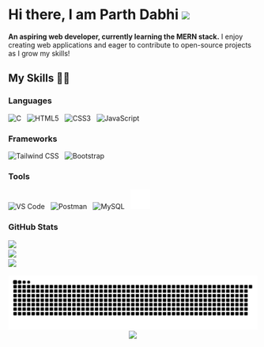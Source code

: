 # Hi there, I am Parth Dabhi <img src="https://media.giphy.com/media/hvRJCLFzcasrR4ia7z/giphy.gif" width="30px">

**An aspiring web developer, currently learning the MERN stack.**
I enjoy creating web applications and eager to contribute to open-source projects as I grow my skills!

## My Skills 👨‍💻

### Languages
<p align="left">
  <img src="https://cdn.jsdelivr.net/gh/devicons/devicon/icons/c/c-original.svg" alt="C" width="40" height="40"/>
  &nbsp
  <img src="https://cdn.jsdelivr.net/gh/devicons/devicon/icons/html5/html5-original.svg" alt="HTML5" width="40" height="40"/>
  &nbsp
  <img src="https://cdn.jsdelivr.net/gh/devicons/devicon/icons/css3/css3-original.svg" alt="CSS3" width="40" height="40"/>
  &nbsp
  <img src="https://cdn.jsdelivr.net/gh/devicons/devicon/icons/javascript/javascript-original.svg" alt="JavaScript" width="40" height="40"/>
</p>

### Frameworks
<p align="left">
  <img src="https://cdn.jsdelivr.net/gh/devicons/devicon/icons/tailwindcss/tailwindcss-original.svg" alt="Tailwind CSS" width="40" height="40"/>
  &nbsp
  <img src="https://cdn.jsdelivr.net/gh/devicons/devicon/icons/bootstrap/bootstrap-original.svg" alt="Bootstrap" width="40" height="40"/>
</p>

### Tools
<p align="left">
  <img src="https://cdn.jsdelivr.net/gh/devicons/devicon/icons/vscode/vscode-original.svg" alt="VS Code" width="40" height="40"/>
  &nbsp
  <img src="https://cdn.jsdelivr.net/gh/devicons/devicon/icons/postman/postman-original.svg" alt="Postman" width="40" height="40"/>
  &nbsp
  <img src="https://cdn.jsdelivr.net/gh/devicons/devicon/icons/mysql/mysql-original-wordmark.svg" alt="MySQL" width="40" height="40" />
  &nbsp
  <img src="https://raw.githubusercontent.com/parthdabhi1703/assets/db932a672dbc20b4aeb4c1b0da675f11e634befd/github.svg" alt="GitHub" width="40" height="40" />
</p>

### GitHub Stats
![](https://github-readme-stats.vercel.app/api/top-langs/?username=parthdabhi1703&theme=transparent&hide_border=false&include_all_commits=false&count_private=false&layout=compact)<br/>
![](https://github-readme-stats.vercel.app/api?username=parthdabhi1703&theme=transparent&hide_border=false&include_all_commits=false&count_private=false)<br/>
![](https://github-readme-streak-stats.herokuapp.com/?user=parthdabhi1703&theme=transparent&hide_border=false)<br/>


<!--
- 👀 I’m interested in learning Full Stack Web Development.
- 🌱 I’m currently learning...
- ✨ Hobbies: I enjoy watching movies, playing chess, and reading books.
- ⚡ Fun Fact: I’m Batman. <img src="https://github.com/parthdabhi1703/assets/blob/main/batman-logo.png?raw=true" alt="Batman" style="width:30px; height:auto; vertical-align:middle;" />
-->

<div align="center"><img src="https://github.com/parthdabhi1703/parthdabhi1703/blob/output/github-snake-dark.svg" /></div>

<div align="center"><img src="https://komarev.com/ghpvc/?username=parthdabhi1703&color=blue" /></div>
